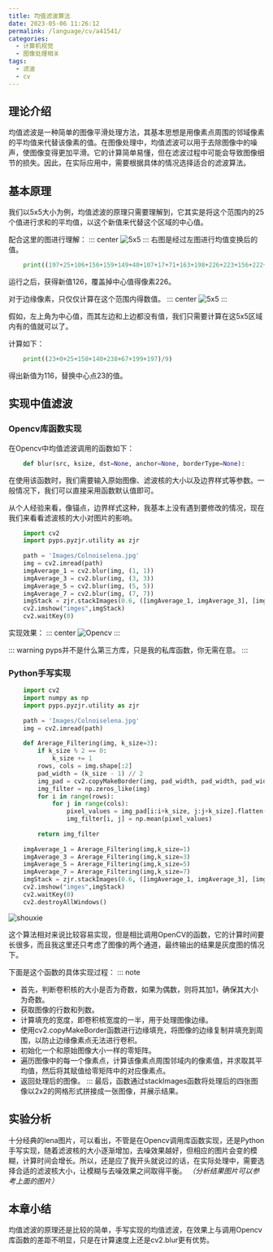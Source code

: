 ```yaml
---
title: 均值滤波算法
date: 2023-05-06 11:26:12
permalink: /language/cv/a41541/
categories:
  - 计算机视觉
  - 图像处理相关
tags:
  - 滤波
  - cv
---
```


<!-- more -->



## 理论介绍
均值滤波是一种简单的图像平滑处理方法，其基本思想是用像素点周围的邻域像素的平均值来代替该像素的值。在图像处理中，均值滤波可以用于去除图像中的噪声，使图像变得更加平滑。它的计算简单易懂，但在滤波过程中可能会导致图像细节的损失。因此，在实际应用中，需要根据具体的情况选择适合的滤波算法。

## 基本原理
我们以5x5大小为例，均值滤波的原理只需要理解到，它其实是将这个范围内的25个值进行求和的平均值，以这个新值来代替这个区域的中心值。

配合这里的图进行理解：
::: center
![5x5](https://cdn.statically.io/gh/Auorui/AI-Learning-Materials/main/webbg/bkpic/CV/2_1_3.png)
:::
右图是经过左图进行均值变换后的值。
``` python
    print((197+25+106+156+159+149+40+107+17+71+163+198+226+223+156+222+37+68+193+157+42+72+250+41+75)/25)
```
运行之后，获得新值126，覆盖掉中心值得像素226。

对于边缘像素，只仅仅计算在这个范围内得数值。
::: center
![5x5](https://cdn.statically.io/gh/Auorui/AI-Learning-Materials/main/webbg/bkpic/CV/2_1_4.png)
:::

假如，左上角为中心值，而其左边和上边都没有值，我们只需要计算在这5x5区域内有的值就可以了。

计算如下：
``` python
    print((23+0+25+158+140+238+67+199+197)/9)
```
得出新值为116，替换中心点23的值。

## 实现中值滤波

### Opencv库函数实现
在Opencv中均值滤波调用的函数如下：
``` python
    def blur(src, ksize, dst=None, anchor=None, borderType=None):
```
在使用该函数时，我们需要输入原始图像、滤波核的大小以及边界样式等参数。一般情况下，我们可以直接采用函数默认值即可。

从个人经验来看，像锚点，边界样式这种，我基本上没有遇到要修改的情况，现在我们来看看滤波核的大小对图片的影响。

```python
    import cv2
    import pyps.pyzjr.utility as zjr
    
    path = 'Images/Colnoiselena.jpg'
    img = cv2.imread(path)
    imgAverage_1 = cv2.blur(img, (1, 1))
    imgAverage_3 = cv2.blur(img, (3, 3))
    imgAverage_5 = cv2.blur(img, (5, 5))
    imgAverage_7 = cv2.blur(img, (7, 7))
    imgStack = zjr.stackImages(0.6, ([imgAverage_1, imgAverage_3], [imgAverage_5, imgAverage_7]))
    cv2.imshow("imges",imgStack)
    cv2.waitKey(0)
```
实现效果：
::: center
![Opencv](https://cdn.statically.io/gh/Auorui/AI-Learning-Materials/main/webbg/bkpic/CV/2_1_2.png)
:::

::: warning
pyps并不是什么第三方库，只是我的私库函数，你无需在意。
:::
### Python手写实现
```python
    import cv2
    import numpy as np
    import pyps.pyzjr.utility as zjr
    
    path = 'Images/Colnoiselena.jpg'
    img = cv2.imread(path)
    
    def Arerage_Filtering(img, k_size=3):
        if k_size % 2 == 0:
            k_size += 1
        rows, cols = img.shape[:2]
        pad_width = (k_size - 1) // 2
        img_pad = cv2.copyMakeBorder(img, pad_width, pad_width, pad_width, pad_width, cv2.BORDER_REPLICATE)
        img_filter = np.zeros_like(img)
        for i in range(rows):
            for j in range(cols):
                pixel_values = img_pad[i:i+k_size, j:j+k_size].flatten()
                img_filter[i, j] = np.mean(pixel_values)
    
        return img_filter
    
    imgAverage_1 = Arerage_Filtering(img,k_size=1)
    imgAverage_3 = Arerage_Filtering(img,k_size=3)
    imgAverage_5 = Arerage_Filtering(img,k_size=5)
    imgAverage_7 = Arerage_Filtering(img,k_size=7)
    imgStack = zjr.stackImages(0.6, ([imgAverage_1, imgAverage_3], [imgAverage_5, imgAverage_7]))
    cv2.imshow("imges",imgStack)
    cv2.waitKey(0)
    cv2.destroyAllWindows()
```
![shouxie](https://cdn.statically.io/gh/Auorui/AI-Learning-Materials/main/webbg/bkpic/CV/2_1_1.png)

这个算法相对来说比较容易实现，但是相比调用OpenCV的函数，它的计算时间要长很多，而且我这里还只考虑了图像的两个通道，最终输出的结果是灰度图的情况下。

下面是这个函数的具体实现过程：
::: note
* 首先，判断卷积核的大小是否为奇数，如果为偶数，则将其加1，确保其大小为奇数。
* 获取图像的行数和列数。
* 计算填充的宽度，即卷积核宽度的一半，用于处理图像边缘。
* 使用cv2.copyMakeBorder函数进行边缘填充，将图像的边缘复制并填充到周围，以防止边缘像素点无法进行卷积。
* 初始化一个和原始图像大小一样的零矩阵。
* 遍历图像中的每一个像素点，计算该像素点周围邻域内的像素值，并求取其平均值，然后将其赋值给零矩阵中的对应像素点。
* 返回处理后的图像。
::: 
最后，函数通过stackImages函数将处理后的四张图像以2x2的网格形式拼接成一张图像，并展示结果。

## 实验分析
十分经典的lena图片，可以看出，不管是在Opencv调用库函数实现，还是Python手写实现，随着滤波核的大小逐渐增加，去噪效果越好，但相应的图片会变的模糊，计算时间会增长。所以，还是应了我开头就说过的话，在实际处理中，需要选择合适的滤波核大小，让模糊与去噪效果之间取得平衡。
*（分析结果图片可以参考上面的图片）*


## 本章小结

均值滤波的原理还是比较的简单，手写实现的均值滤波，在效果上与调用Opencv库函数的差距不明显，只是在计算速度上还是cv2.blur更有优势。

